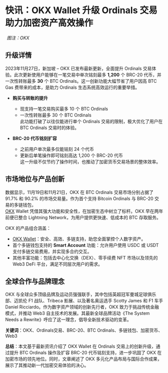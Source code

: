 # 快讯：OKX Wallet 升级 Ordinals 交易 助力加密资产高效操作

![OKX](data:image/gif;base64,R0lGODlhAQABAIAAAAAAAP///ywAAAAAAQABAAACAUwAOw==)
*图注：OKX*

## 升级详情

2023年11月27日，新加坡 – OKX 已发布最新更新，全面提升 Ordinals 交易体验。此次更新使用户能够在一笔交易中单次铭刻最多 **1,200** 个 BRC-20 代币，并一次性转账最多 **30** 个 BTC Ordinals。这一创新功能大幅节省了用户因高 BTC Gas 费带来的成本，是助力 Ordinals 生态系统高效运行的重要举措。

- **购买与转账的提升**  
  - 现支持一笔交易购买最多 10 个 BTC Ordinals  
  - 一次性转账最多 30 个 BTC Ordinals  
  此功能打破了以往仅能进行单个 Ordinals 交易的限制，极大优化了用户在 BTC Ordinals 交易时的体验。

- **BRC-20 代币铭刻扩容**  
  - 之前用户单次最多仅能铭刻 24 个代币  
  - 更新后单笔操作即可铭刻高达 1,200 个 BRC-20 代币  
  这一升级不仅节约了操作时间，也推动了加密货币交易场景的整体效率。

## 市场地位与产品创新

数据显示，11月19日和11月21日，OKX 在 BTC Ordinals 交易市场分别占据了 91.7% 和 90.2% 的市场交易量。作为首个支持 Bitcoin Ordinals 与 BRC-20 交易的多链钱包，  
[OKX](https://bit.ly/OKXe) Wallet 凭借其强大功能和安全性，在加密生态中树立了标杆。OKX 早在两年前便已整合 Lightning Network，为用户提供更快速、低成本的 BTC 存取服务。

OKX 的产品组合涵盖：
- [OKX Wallet](https://bit.ly/OKXe)：安全、高效、多链支持，助您全面掌控个人数字资产。
- 首个多链钱包支持的 **Smart Account** 功能：允许用户使用 USDC 或 USDT 支付多链交易费用，并实现多合约交互。
- 其他丰富功能：包括去中心化交换（DEX）、零手续费 NFT 市场以及领先的 Web3 DeFi 平台，满足不同层次用户的需求。

## 全球合作与品牌理念

OKX 与全球众多顶级品牌及运动员强强联手，其中包括英超冠军曼城足球俱乐部、迈凯伦 F1 战队、Tribeca 影展、以及著名奥运选手 Scotty James 和 F1 车手 Daniel Ricciardo。作为数字资产领域的创新先行者，OKX 致力于挑战传统金融模式，并推动 Web3 自主技术的发展。其最新全球品牌活动《The System Needs a Rewrite》呼应了这一理念，倡导全新技术驱动的变革。

**关键词**：OKX、Ordinals交易、BRC-20、BTC Ordinals、多链钱包、加密货币、Web3

 

**总结**：本文基于最新资讯介绍了 OKX Wallet 在 Ordinals 交易上的创新升级，通过提升 BTC Ordinals 操作及扩容 BRC-20 代币铭刻支持，进一步巩固了 OKX 在加密市场的领先地位。同时，文章阐述了 OKX 多元化产品布局与国际合作成果，展示了其推动新一代加密交易体验的决心。